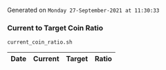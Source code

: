 Generated on `Monday 27-September-2021 at 11:30:33`

### Current to Target Coin Ratio
`current_coin_ratio.sh`

Date|Current|Target|Ratio
---|---|---|---
